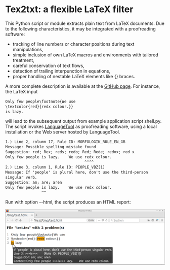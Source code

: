 
# Tex2txt: a flexible LaTeX filter

This Python script or module extracts plain text from LaTeX documents.
Due to the following characteristics, it may be integrated with a
proofreading software:
- tracking of line numbers or character positions during text manipulations,
- simple inclusion of own LaTeX macros and environments with tailored
  treatment,
- careful conservation of text flows,
- detection of trailing interpunction in equations,
- proper handling of nestable LaTeX elements like {} braces.

A more complete description is available at the
[GitHub page](https://github.com/matze-dd/Tex2txt).
For instance, the LaTeX input
```
Only few people\footnote{We use
\textcolor{red}{redx colour.}}
is lazy.
```
will lead to the subsequent output from example application script shell.py.
The script invokes [LanguageTool](https://www.languagetool.org)
as proofreading software, using a local installation or the Web server
hosted by LanguageTool.
```
1.) Line 2, column 17, Rule ID: MORFOLOGIK_RULE_EN_GB
Message: Possible spelling mistake found
Suggestion: red; Rex; reds; redo; Red; Rede; redox; red x
Only few people is lazy.    We use redx colour. 
                                   ^^^^
2.) Line 3, column 1, Rule ID: PEOPLE_VBZ[1]
Message: If 'people' is plural here, don't use the third-person singular verb.
Suggestion: am; are; aren
Only few people is lazy.    We use redx colour. 
                ^^
```
Run with option --html, the script produces an HTML report:

![HTML report](https://raw.githubusercontent.com/matze-dd/Tex2txt/master/shell.png)

